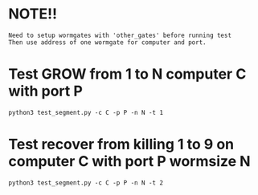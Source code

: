 # NOTE!!
    Need to setup wormgates with 'other_gates' before running test
    Then use address of one wormgate for computer and port.

# Test GROW from 1 to N computer C with port P
    python3 test_segment.py -c C -p P -n N -t 1

# Test recover from killing 1 to 9 on computer C with port P wormsize N
    python3 test_segment.py -c C -p P -n N -t 2
